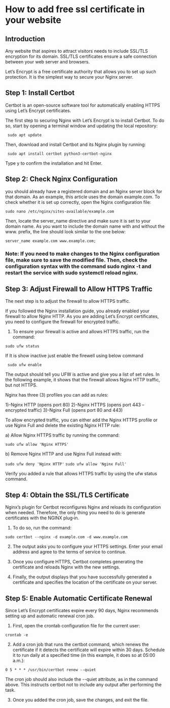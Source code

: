 # How to add free ssl certificate in your website

## Introduction
Any website that aspires to attract visitors needs to include SSL/TLS encryption for its domain. SSL/TLS certificates ensure a safe connection between your web server and browsers.

Let’s Encrypt is a free certificate authority that allows you to set up such protection. It is the simplest way to secure your Nginx server.

## Step 1: Install Certbot

Certbot is an open-source software tool for automatically enabling HTTPS using Let’s Encrypt certificates.

The first step to securing Nginx with Let’s Encrypt is to install Certbot. To do so, start by opening a terminal window and updating the local repository:

````  sudo apt update  ````

Then, download and install Certbot and its Nginx plugin by running:

```  sudo apt install certbot python3-certbot-nginx   ```

Type y to confirm the installation and hit Enter.


## Step 2: Check Nginx Configuration

you should already have a registered domain and an Nginx server block for that domain. As an example, this article uses the domain  example.com.
To check whether it is set up correctly, open the Nginx configuration file:

``` sudo nano /etc/nginx/sites-available/example.com ```

Then, locate the server_name directive and make sure it is set to your domain name. As you want to include the domain name with and without the www. prefix, the line should look similar to the one below:

``` server_name example.com www.example.com; ```

### Note: If you need to make changes to the Nginx configuration file, make sure to save the modified file. Then, check the configuration syntax with the command sudo nginx -t and restart the service with sudo systemctl reload nginx.

## Step 3: Adjust Firewall to Allow HTTPS Traffic

The next step is to adjust the firewall to allow HTTPS traffic.

If you followed the Nginx installation guide, you already enabled your firewall to allow Nginx HTTP. As you are adding Let’s Encrypt certificates, you need to configure the firewall for encrypted traffic.

1. To ensure your firewall is active and allows HTTPS traffic, run the command:

``` sudo ufw status ```

If It is show inactive just enable the firewell using below command 

```  sudo ufw enable ```

The output should tell you UFW is active and give you a list of set rules. In the following example, it shows that the firewall allows Nginx HTTP traffic, but not HTTPS.

Nginx has three (3) profiles you can add as rules:

1)-Nginx HTTP (opens port 80)
2)-Nginx HTTPS (opens port 443 – encrypted traffic)
3)-Nginx Full (opens port 80 and 443)

To allow encrypted traffic, you can either add the Nginx HTTPS profile or use Nginx Full and delete the existing Nginx HTTP rule:

a) Allow Nginx HTTPS traffic by running the command:

``` sudo ufw allow 'Nginx HTTPS' ```

b) Remove Nginx HTTP and use Nginx Full instead with:

``` sudo ufw deny 'Nginx HTTP' ```
``` sudo ufw allow 'Nginx Full' ```

Verify you added a rule that allows HTTPS traffic by using the ufw status command.

## Step 4: Obtain the SSL/TLS Certificate

Nginx’s plugin for Certbot reconfigures Nginx and reloads its configuration when needed. Therefore, the only thing you need to do is generate certificates with the NGINX plug‑in.

1. To do so, run the command:

``` sudo certbot --nginx -d example.com -d www.example.com ```

2. The output asks you to configure your HTTPS settings. Enter your email address and agree to the terms of service to continue.

3. Once you configure HTTPS, Certbot completes generating the certificate and reloads Nginx with the new settings.

4. Finally, the output displays that you have successfully generated a certificate and specifies the location of the certificate on your server.

## Step 5: Enable Automatic Certificate Renewal

Since Let’s Encrypt certificates expire every 90 days, Nginx recommends setting up and automatic renewal cron job.

1. First, open the crontab configuration file for the current user:

``` crontab -e ```

2. Add a cron job that runs the certbot command, which renews the certificate if it detects the certificate will expire within 30 days. Schedule it to run daily at a specified time (in this example, it does so at 05:00 a.m.):

``` 0 5 * * * /usr/bin/certbot renew --quiet ```

The cron job should also include the --quiet attribute, as in the command above. This instructs certbot not to include any output after performing the task.

3. Once you added the cron job, save the changes, and exit the file.
